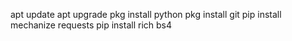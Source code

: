 apt update
apt upgrade
pkg install python
pkg install git
pip install mechanize requests
pip install rich bs4
